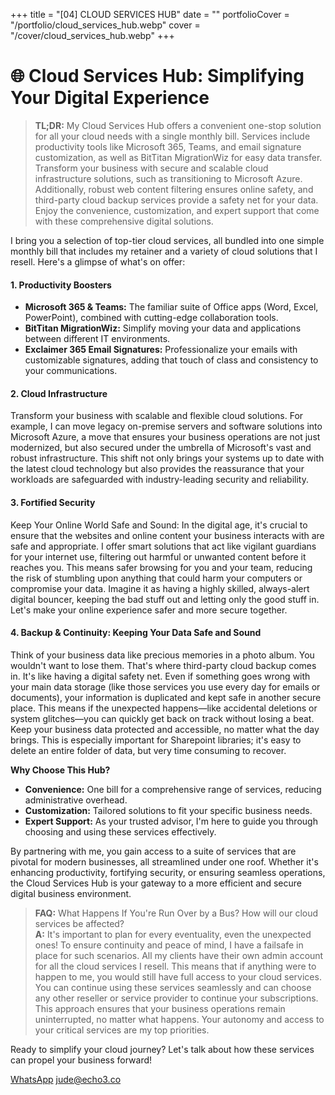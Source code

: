 +++
title = "[04] CLOUD SERVICES HUB"
date = ""
portfolioCover = "/portfolio/cloud_services_hub.webp"
cover = "/cover/cloud_services_hub.webp"
+++
# 🌐 Cloud Services Hub: Simplifying Your Digital Experience

> **TL;DR:** My Cloud Services Hub offers a convenient one-stop solution for all your cloud needs with a single monthly bill. Services include productivity tools like Microsoft 365, Teams, and email signature customization, as well as BitTitan MigrationWiz for easy data transfer. Transform your business with secure and scalable cloud infrastructure solutions, such as transitioning to Microsoft Azure. Additionally, robust web content filtering ensures online safety, and third-party cloud backup services provide a safety net for your data. Enjoy the convenience, customization, and expert support that come with these comprehensive digital solutions.

I bring you a selection of top-tier cloud services, all bundled into one simple monthly bill that includes my retainer and a variety of cloud solutions that I resell. Here's a glimpse of what's on offer:

#### 1. Productivity Boosters
- **Microsoft 365 & Teams:** The familiar suite of Office apps (Word, Excel, PowerPoint), combined with cutting-edge collaboration tools.
- **BitTitan MigrationWiz:** Simplify moving your data and applications between different IT environments.
- **Exclaimer 365 Email Signatures:** Professionalize your emails with customizable signatures, adding that touch of class and consistency to your communications.

#### 2. Cloud Infrastructure
Transform your business with scalable and flexible cloud solutions. For example, I can move legacy on-premise servers and software solutions into Microsoft Azure, a move that ensures your business operations are not just modernized, but also secured under the umbrella of Microsoft's vast and robust infrastructure. This shift not only brings your systems up to date with the latest cloud technology but also provides the reassurance that your workloads are safeguarded with industry-leading security and reliability.

#### 3. Fortified Security
Keep Your Online World Safe and Sound: In the digital age, it's crucial to ensure that the websites and online content your business interacts with are safe and appropriate. I offer smart solutions that act like vigilant guardians for your internet use, filtering out harmful or unwanted content before it reaches you. This means safer browsing for you and your team, reducing the risk of stumbling upon anything that could harm your computers or compromise your data. Imagine it as having a highly skilled, always-alert digital bouncer, keeping the bad stuff out and letting only the good stuff in. Let's make your online experience safer and more secure together.

#### 4. Backup & Continuity: Keeping Your Data Safe and Sound
Think of your business data like precious memories in a photo album. You wouldn't want to lose them. That's where third-party cloud backup comes in. It's like having a digital safety net. Even if something goes wrong with your main data storage (like those services you use every day for emails or documents), your information is duplicated and kept safe in another secure place. This means if the unexpected happens—like accidental deletions or system glitches—you can quickly get back on track without losing a beat. Keep your business data protected and accessible, no matter what the day brings. This is especially important for Sharepoint libraries; it's easy to delete an entire folder of data, but very time consuming to recover.

**Why Choose This Hub?**

- **Convenience:** One bill for a comprehensive range of services, reducing administrative overhead.
- **Customization:** Tailored solutions to fit your specific business needs.
- **Expert Support:** As your trusted advisor, I'm here to guide you through choosing and using these services effectively.

By partnering with me, you gain access to a suite of services that are pivotal for modern businesses, all streamlined under one roof. Whether it's enhancing productivity, fortifying security, or ensuring seamless operations, the Cloud Services Hub is your gateway to a more efficient and secure digital business environment.

> **FAQ:** What Happens If You're Run Over by a Bus? How will our cloud services be affected?  
**A:** It's important to plan for every eventuality, even the unexpected ones! To ensure continuity and peace of mind, I have a failsafe in place for such scenarios. All my clients have their own admin account for all the cloud services I resell. This means that if anything were to happen to me, you would still have full access to your cloud services. You can continue using these services seamlessly and can choose any other reseller or service provider to continue your subscriptions. This approach ensures that your business operations remain uninterrupted, no matter what happens. Your autonomy and access to your critical services are my top priorities.

Ready to simplify your cloud journey? Let's talk about how these services can propel your business forward!

[WhatsApp](https://wa.me/447413678040)
[jude@echo3.co](mailto:jude@echo3.co)